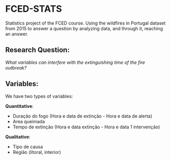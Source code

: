 # FCED-STATS

Statistics project of the FCED course.
Using the wildfires in Portugal dataset from 2015 to answer a question by analyzing data, and through it, reaching an answer.

## Research Question:
*What variables can interfere with the extinguishing time of the fire outbreak?*

## Variables:
We have two types of variables:

**Quantitative**:
- Duração do fogo (Hora e data de extinção - Hora e data de alerta)
- Area queimada
- Tempo de extinção (Hora e data extinção - Hora e data 1 intervenção)

**Qualitative**:
- Tipo de causa
- Região (litoral, interior)
